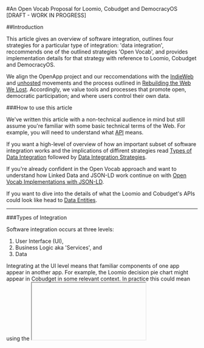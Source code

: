 
#An Open Vocab Proposal for Loomio, Cobudget and DemocracyOS [DRAFT - WORK IN PROGRESS]

##Introduction

This article gives an overview of software integration, outlines four strategies for a particular type of integration: 'data integration', reccommends one of the outlined strategies 'Open Vocab', and provides implementation details for that strategy with reference to Loomio, Cobudget and DemocracyOS.

We align the OpenApp project and our reccomendations with the [IndieWeb](http://www.wired.co.uk/news/archive/2013-08/15/indie-web) and [unhosted](https://unhosted.org/) movements and the process outlined in [Rebuilding the Web We Lost](http://dashes.com/anil/2012/12/rebuilding-the-web-we-lost.html). Accordingly, we value tools and processes that promote open, democratic participation; and where users control their own data. 

###How to use this article

We've written this article with a non-technical audience in mind but still assume you're familiar with some basic technical terms of the Web. For example, you will need to understand what [API](http://en.wikipedia.org/wiki/Application_programming_interface) means. 

If you want a high-level of overview of how an important subset of software integration works and the implications of diffirent strategies read [Types of Data Integration](#types-of-integration) followed by [Data Integration Strategies](#part-i-data-integration-strategies).

If you're already confident in the Open Vocab approach and want to understand how Linked Data and JSON-LD work continue on with [Open Vocab Implementations with JSON-LD](#open-vocab-implementions-with-json-ld).

If you want to dive into the details of what the Loomio and Cobudget's APIs could look like head to [Data Entities](#part-III:-data-entities).

---
###Types of Integration

Software integration occurs at three levels:
 1. User Interface (UI),
 2. Business Logic aka 'Services', and
 3. Data

Integrating at the UI level means that familiar components of one app appear in another app. For example, the Loomio decision pie chart might appear in Cobudget in some relevant context. In practice this could mean using the [<iframe>](https://developer.mozilla.org/en/docs/Web/HTML/Element/iframe) html element to directly embed a component. 

Integrating at the Business Logic level means that apps rely on common 'services'. [Gravatar](https://en.gravatar.com/) is a popular service that allows app users to define their avatar image in one place and allow other apps to pull this information from it. In another example, two independent apps might depend on a third 'Group Service' app to provide a common store for group data. This might allow a user to join a group in one app and be automatically added to the same group in another app. 

Integrating at the Data level means that an app can read from (and potentially write to) different sources of data. For example, DemocracyOS and Loomio may independently publish data through their APIs about decisions or discussions happening around particular topics or in particular regions. A third party app might pull data from these apps, aggregate it, and present the user with a feed of 'discussions happening in your region', or 'curent discussions on topc X'. 

We can think of data integration as a 'substrate' layer on top of which we can build further integrated features and apps. Data integration makes it possible to recreate the same UI elements of one app within another. Similarly, data integration makes it possible to use an app as a service for another app. The reverse is not true and there are also functionality that only data integration can provide that the other kinds of integration cannot. 

For the remainder of this article we only considers Data integration. We discuss UI and Business Logic integration separately in forthcoming articles.

-----
 
## Part I: Data Integration Strategies

###The Translation Problem

Developers represent the same or similar data in their apps in different ways. Developers call these representations [models](http://en.wikipedia.org/wiki/Data_model).

For example, user account details are stored in a model known as a [User](https://github.com/loomio/loomio/blob/master/app%2Fserializers%2Fuser_serializer.rb) in Loomio, but [Citizen](https://github.com/DemocracyOS/app/blob/development/lib/models/citizen.js) in DemocracyOS. The respective developer teams have specified these models with slightly different terminology. In DemocracyOS a ```Citizen``` includes the following properties:

```
firstName:
lastName:
username:
avatar:
createdAt:
updatedAt:
profilePictureUrl:
disabledAt:
... 
```

While in Loomio a ```User``` includes the following:

```
name:
username:
avatar_initials:
avatar_kind:
avatar_url:
profile_url:
... 
```

Both of these include the term ```username``` which is undoubtedly the same concept. Other properties use different terms e.g. ```profile_url``` (Loomio) is the same concept as ```profilePictureUrl``` (DemocracyOS). The 'name' concept is specified as ```name``` in Loomio but split across ```firstName``` and ```lastName``` in DemocracyOS. Humans can recognise ```profile_url``` and ```profilePictureUrl``` as the same concept but machines are not so smart! Further complications can arise when properties are formatted in different ways. Dates and time data might have the same property name ```createdAt``` but use different date formats. 

We know of four strategies for dealing with the 'translation problem' and integrating data between apps:
 1. 'Point-to-point Integration',
 2. 'Central Hub',
 3. 'Integration as a Service', and
 4. 'Open Vocab'

Which strategies should apps adopt? None of strategies *exclude* the others in practice, but each has different implications *in emphasis*. We outline and discuss the implications of these strategies with particular referance to their motivating factors, costs, disadvantages and politics.

---
###Point-to-point Integration

A 'Point-to-point Integration' strategy uses a *translation layer* to transform models in one app into models in another. We can imagine a Loomio feature that allows users to 'Import your account details from DemocracyOS'. This requires a translation layer to translate a DemocracyOS ```Citizen``` model and the relevant properties into a Loomio ```User``` model. 

**Motivation:**
Often the simplest way to do data integration is to write a translation layer in the retrieving app and hit the serving app's API for the data.

**Costs:**
The cost of doing this varies depending on the nature of the data being pulled, the ease of the serving app's API and whether they the two data representations need to be kept in sync. If the use-case requires only a single data entity (Posts, User account etc) it might be equivalent to a medium to large feature. 

**Analog organisation:**
The Network. Providers retain control over the data. Connections between apps are ad-hoc.

**Disadvantages:**
When the number of apps to connect is small point-to-point integration is quite manageable. A network of three app's requires only six connections to be fully integrated:

<img src="http://mathinsight.org/media/image/image/network_triangle.png" width="100px">

Problems can arise if either of these apps make changes to their models, their API, or as the number of apps grows. For example a network of 7 app's depicted in the following picture has 13 connections, more than the number of apps, yet it isn't fully integrated:

<img src="http://www.nature.com/srep/2012/120608/srep00444/images/srep00444-f8.jpg" width="200px">

As the number of apps grows linearly, the number of connections grows exponentially. Assuming that all apps need integration with every other app then number of connectons will equal ```n^2 - n``` where ```n``` is the number of apps. E.g:

| # of apps | # of connections |
|-----------|------------------|
| 2         | 2                |
| 3         | 6                |
| 4         | 12               |
| 5         | 20               |
| 10        | 90               |
| 15        | 210              |

Costs increase with the number of connections. A developer will also find it difficult to understand the network as a whole. This could make reasoning about the downstream implications of a particular point-to-point integration difficult.

<img src="https://www.mulesoft.com/sites/default/files/integration-complexity_2.png">


---
###Central Hub

The Central Hub strategy puts the onus of connecting and writing translation layers on the other apps that want your data!

Clearly this is only viable if your app is a market leader and hosts desirable data. Twitter, Facebook and other well-known apps have succesfully used this strategy to create a surrounding 'spoke and hub' network of apps. 

**Motivation:**
Every app that connects and relies on the Hub's API has the incentive for the Hub to maintain a leading positon. These other apps may also do their own marketing and promote the Hub by proxy. For example, [Medium](http://medium.com/) requires users to have a Twitter account. Medium was founded by one of the Twitter cofounders who clearly has an incentive to promote Twitter and extend the 'Twittersphere'. 

**Costs:**
This strategy costs much less than the point-to-point strategy. The central app only needs to maintain an easy-to-use API with good documentation. Connecting apps bear integration costs.

**Analog organisation:**
Feudalism. The Hub controls most of the data in the network. Many apps rely on the central app for functionality.

**Disadvantages:**

Today, the majority of current web users experience comes via large providers like Google, Facebook, and Twitter who have pursued a central hub strategy. These providers control much of our online data. This control entails the following political consequences:

 1. **Commercial logics dominate**. Most of these providers serve advertising or onsell user data to advertisers - we lack online spaces free from commercial imperatives.

 2. **Fragile security**. Malicious or morally ambiguous third parties (hackers, the NSA etc) might gain access to all user data through a single entry point.

 3. **Fragile user rights**. The business behind the Hub app may go bust, or another business may buy it prompting a revison in the Terms of Service and degradation of user rights.

The situation is analogous to the use private offline spaces for public good purposes: when private interests control and surveil the spaces where people meet and interact then these interests will often act to curtail freedoms of speech, protest and dissent. For more information on this persepctive please see [@anildash](https://github.com/anildash)'s talk [The Web We Lost](http://dashes.com/anil/2012/12/the-web-we-lost.html)

---
###Integration as a Service

A number of ventures offer [Integration as a Service](https://www.mulesoft.com/resources/cloudhub/integration-as-a-service). The integration platform translates data from market leaders into their own representation. Apps need only connect once to the platform and purchase integration with several leading apps as package deals.

**Motivation and Costs:**
If the app in question only needs integration with market leaders (i.e. the 'Hubs') then paying an integration provider to perform and maintain these may well be cost-effectve compared to the equivalent developer time required to do this internally.

**Analog organisation:**
The Market. 

**Disadvantages:**

Has the same consequences as 'Central Hub'.

If integrations form a key part of your app's value propositon then outsourcing this to a contracted service may put your team at a disadvantage later on.

---
###Open Vocab

Open Vocab is more commonly known as [Semantic Interoperability](http://en.wikipedia.org/wiki/Semantic_interoperability). Here, developers agree to use a common, open vocabulary* in their API's. 

To illustrate, the OpenVocab team has specified the same User concept decribed above as a [Person](https://github.com/openvocab/person/blob/master/index.js) with the following properties:
```
name:
handle:
bio:
location:
avatar:
homepage:
memberships:
groups:
```

When apps use the same vocabulary a feature that imports data from one app can also work for *any* other app that also uses the same vocabulary.  

**Motivation:**
We have framed the costs and benefits of previous strategies in instrumental terms - how do these weigh up for each app and the team behind it? Broader concerns motivate an Open Vocab strategy:

 1. Provide **low-cost integration** for connecting (client) apps. Whereas an app following the Central Hub strategy offloads the integration costs to the connecting apps and leverages its central position, the Open Vocab particpant assumes that they are merely *one data provider in an open network of similar providers*. Standard vocabularies allow connecting apps to use one translation layer per model rather than the exponentially growing number of translation layers as outlined above. We believe this will dramatically lower costs (compared to point-to-point) for *the network as a whole* once it grows beyond a small number of apps.

 Low cost integration is one of the principles of [Commons Based Peer Production](http://en.wikipedia.org/wiki/Commons-based_peer_production#Principles)

 2. **Mitigate the security vulnerabilities of centrally hosted data**. Open vocab helps faciltate a Web where individuals and groups host their own data while still connecting to public data and other trusted individuals and groups in the network. This point does require more technical backing than Open Vocab (we plan to use [Secure Scuttlebut](https://github.com/ssbc)).

 3. **Shift power from large providers towards indivduals and groups.** As above, users need not submit to any Terms of Service or fear the loss of their data when they host it themselves. This aligns OpenApp with the [IndieWeb](http://www.wired.co.uk/news/archive/2013-08/15/indie-web) and [unhosted](https://unhosted.org/) movements.

**Costs and Disadvantages:**
Costs come from:
 1. Agreeing to a standard vocab: composing this vocab from existing standards, or writing our own when existing ones are not appropriate. In OpenApp, the OpenVocab team facilitate these tasks.

 2. For serving apps, modifying or implementing API's that conform to the above standards. Fortunately JSON-LD makes this somewhat easier than this would otherwise be (discussed below).

 3. For client apps, implementing JSON-LD tooling and the translation layers between OpenVocab entities in question and their own models.


**Analog organisation:**
The Commons.

*also known as an [ontology](http://en.wikipedia.org/wiki/Ontology_(information_science))

####General Discussion

The astute reader will have noticed that the four strategies each have a different pattern of costs and benefits.  Point-to-point has smaller incremental costs and benefits, but benfits degrade as the network grows. Central Hub has small costs, high flexibility, but benefits dispropotionately go to the Hub and reinforce aspects of the Web that we find concerning. Integration-as-a-service delivers a large amount of value quickly but has ongoing costs and the same problems as Central Hub. Open Vocab has a larger upfront investment cost (vocab R&D, reaching agreement) but scalable, exapanding benefits accross the network.

For these reasons and the values that go alongside them we reccomend the Open Vocab strategy. In Part II we look at implementing an Open Vocab Strategy with [JSON-LD](http://json-ld.org/)

---
## Part II: Implementation Details

### Open Vocab Implementions with JSON-LD

#### JSON-LD Introduction

#### The @context object


#### Standard Vocabs and Prefixes

#### Modifying the API

#### JSON-LD tooling


## Part III: Data Entities

###User

[TODO add user]

###Group

[TODO add user]

###Membership

[TODO add user]


###Motion 

[TODO discuss Popolo Mtion spec]


###Vote
